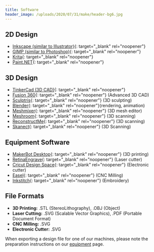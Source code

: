 ```yaml
---
title: Software
header_image: /uploads/2020/07/31/make/header-bg6.jpg
---
```


## 2D Design

* [Inkscape (similar to Illustrator)](inkscape.org){: target="_blank" rel="noopener"}
* [GIMP (similar to Photoshop)](gimp.org){: target="_blank" rel="noopener"}
* [Krita](krita.org){: target="_blank" rel="noopener"}
* [Paint.NET](getpaint.net){: target="_blank" rel="noopener"}

## 3D Design

* [TinkerCad (3D CAD)](tinkercad.com){: target="_blank" rel="noopener"}
* [Fusion 360](autodesk.com/fusion360){: target="_blank" rel="noopener"} (Advanced 3D CAD)
* [Sculptris](pixologic.com/sculptris){: target="_blank" rel="noopener"} (3D sculpting)
* [Blender](blender.org){: target="_blank" rel="noopener"}(rendering, animation)
* [Meshmixer](meshmixer.com){: target="_blank" rel="noopener"} (3D mesh editor)
* [Meshroom](https://alicevision.org/#meshroom){: target="_blank" rel="noopener"} (3D scanning)
* [ReconstructMe](reconstructme.net){: target="_blank" rel="noopener"} (3D scanning)
* [Skanect](skanect.occipital.com){: target="_blank" rel="noopener"} (3D Scanning)

## Equipment Software

* [MakerBot Desktop](makerbot.com){: target="_blank" rel="noopener"} (3D printing)
* [RetinaEngrave](fslaser.com){: target="_blank" rel="noopener"} (Laser cutter)
* [Cricut Design Space](design.cricut.com){: target="_blank" rel="noopener"} (Electronic cutter)
* [Easel](easel.inventables.com){: target="_blank" rel="noopener"} (CNC Milling)
* [Inkstitch](inkstitch.org){: target="_blank" rel="noopener"} (Embroidery)

## File Formats

* **3D Printing:** .STL (StereoLithography), .OBJ (Object)
* **Laser Cutting:** .SVG (Scalable Vector Graphics), .PDF (Portable Document Format)
* **CNC Milling:** .SVG
* **Electronic Cutter:** .SVG

When exporting a design file for one of our machines, please note the preparation instructions on our [equipment](equipment) page.
